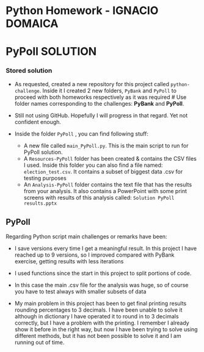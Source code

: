 # Python Homework - IGNACIO DOMAICA

# PyPoll SOLUTION

### Stored solution

* As requested, created a new repository for this project called `python-challenge`.
  Inside it I created 2 new folders, `PyBank` and `PyPoll` to proceed with both homeworks respectively as it was required # Use folder names corresponding to the challenges: **PyBank** and  **PyPoll**.

* Still not using GitHub. Hopefully I will progress in that regard. Yet not confident enough.

* Inside the folder `PyPoll` , you can find following stuff:

  * A new file called `main_PyPoll.py`. This is the main script to run for PyPoll solution.
  * A `Resources-PyPoll` folder has been created & contains the CSV files I used.
    Inside this folder you can also find a file named: `election_test.csv`. It contains a subset of biggest data .csv for testing purposes
  * An `Analysis-PyPoll` folder contains the text file that has the results from your analysis.
    It also contains a PowerPoint with some print screens with results of this analysis called: `Solution PyPoll results.pptx`


## PyPoll

Regarding Python script main challenges or remarks have been:

  * I save versions every time I get a meaningful result. In this project I have reached up to 9 versions, so I improved compared with PyBank exercise, getting results
    with less iterations

  * I used functions since the start in this project to split portions of code.

  * In this case the main .csv file for the analysis was huge, so of course you have to test always with smaller subsets of data

  * My main problem in this project has been to get final printing results rounding percentages to 3 decimals. I have been unable to solve it although in dictionary
    I have operated it to round in to 3 decimals correctly, but I have a problem with the printing. I remember I already show it before in the right way, but
    now I have been trying to solve using different methods, but it has not been possible to solve it and I am running out of time.
